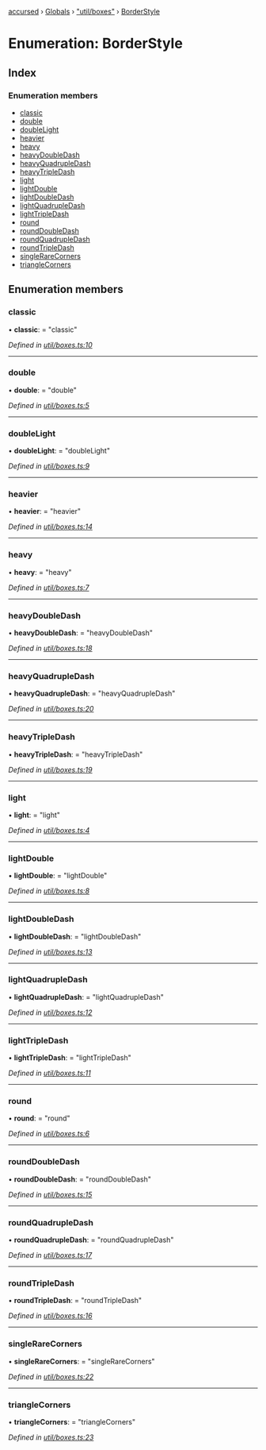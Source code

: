 [accursed](../README.md) › [Globals](../globals.md) › ["util/boxes"](../modules/_util_boxes_.md) › [BorderStyle](_util_boxes_.borderstyle.md)

# Enumeration: BorderStyle

## Index

### Enumeration members

* [classic](_util_boxes_.borderstyle.md#classic)
* [double](_util_boxes_.borderstyle.md#double)
* [doubleLight](_util_boxes_.borderstyle.md#doublelight)
* [heavier](_util_boxes_.borderstyle.md#heavier)
* [heavy](_util_boxes_.borderstyle.md#heavy)
* [heavyDoubleDash](_util_boxes_.borderstyle.md#heavydoubledash)
* [heavyQuadrupleDash](_util_boxes_.borderstyle.md#heavyquadrupledash)
* [heavyTripleDash](_util_boxes_.borderstyle.md#heavytripledash)
* [light](_util_boxes_.borderstyle.md#light)
* [lightDouble](_util_boxes_.borderstyle.md#lightdouble)
* [lightDoubleDash](_util_boxes_.borderstyle.md#lightdoubledash)
* [lightQuadrupleDash](_util_boxes_.borderstyle.md#lightquadrupledash)
* [lightTripleDash](_util_boxes_.borderstyle.md#lighttripledash)
* [round](_util_boxes_.borderstyle.md#round)
* [roundDoubleDash](_util_boxes_.borderstyle.md#rounddoubledash)
* [roundQuadrupleDash](_util_boxes_.borderstyle.md#roundquadrupledash)
* [roundTripleDash](_util_boxes_.borderstyle.md#roundtripledash)
* [singleRareCorners](_util_boxes_.borderstyle.md#singlerarecorners)
* [triangleCorners](_util_boxes_.borderstyle.md#trianglecorners)

## Enumeration members

###  classic

• **classic**: = "classic"

*Defined in [util/boxes.ts:10](https://github.com/cancerberoSgx/accursed/blob/468bf3c/src/util/boxes.ts#L10)*

___

###  double

• **double**: = "double"

*Defined in [util/boxes.ts:5](https://github.com/cancerberoSgx/accursed/blob/468bf3c/src/util/boxes.ts#L5)*

___

###  doubleLight

• **doubleLight**: = "doubleLight"

*Defined in [util/boxes.ts:9](https://github.com/cancerberoSgx/accursed/blob/468bf3c/src/util/boxes.ts#L9)*

___

###  heavier

• **heavier**: = "heavier"

*Defined in [util/boxes.ts:14](https://github.com/cancerberoSgx/accursed/blob/468bf3c/src/util/boxes.ts#L14)*

___

###  heavy

• **heavy**: = "heavy"

*Defined in [util/boxes.ts:7](https://github.com/cancerberoSgx/accursed/blob/468bf3c/src/util/boxes.ts#L7)*

___

###  heavyDoubleDash

• **heavyDoubleDash**: = "heavyDoubleDash"

*Defined in [util/boxes.ts:18](https://github.com/cancerberoSgx/accursed/blob/468bf3c/src/util/boxes.ts#L18)*

___

###  heavyQuadrupleDash

• **heavyQuadrupleDash**: = "heavyQuadrupleDash"

*Defined in [util/boxes.ts:20](https://github.com/cancerberoSgx/accursed/blob/468bf3c/src/util/boxes.ts#L20)*

___

###  heavyTripleDash

• **heavyTripleDash**: = "heavyTripleDash"

*Defined in [util/boxes.ts:19](https://github.com/cancerberoSgx/accursed/blob/468bf3c/src/util/boxes.ts#L19)*

___

###  light

• **light**: = "light"

*Defined in [util/boxes.ts:4](https://github.com/cancerberoSgx/accursed/blob/468bf3c/src/util/boxes.ts#L4)*

___

###  lightDouble

• **lightDouble**: = "lightDouble"

*Defined in [util/boxes.ts:8](https://github.com/cancerberoSgx/accursed/blob/468bf3c/src/util/boxes.ts#L8)*

___

###  lightDoubleDash

• **lightDoubleDash**: = "lightDoubleDash"

*Defined in [util/boxes.ts:13](https://github.com/cancerberoSgx/accursed/blob/468bf3c/src/util/boxes.ts#L13)*

___

###  lightQuadrupleDash

• **lightQuadrupleDash**: = "lightQuadrupleDash"

*Defined in [util/boxes.ts:12](https://github.com/cancerberoSgx/accursed/blob/468bf3c/src/util/boxes.ts#L12)*

___

###  lightTripleDash

• **lightTripleDash**: = "lightTripleDash"

*Defined in [util/boxes.ts:11](https://github.com/cancerberoSgx/accursed/blob/468bf3c/src/util/boxes.ts#L11)*

___

###  round

• **round**: = "round"

*Defined in [util/boxes.ts:6](https://github.com/cancerberoSgx/accursed/blob/468bf3c/src/util/boxes.ts#L6)*

___

###  roundDoubleDash

• **roundDoubleDash**: = "roundDoubleDash"

*Defined in [util/boxes.ts:15](https://github.com/cancerberoSgx/accursed/blob/468bf3c/src/util/boxes.ts#L15)*

___

###  roundQuadrupleDash

• **roundQuadrupleDash**: = "roundQuadrupleDash"

*Defined in [util/boxes.ts:17](https://github.com/cancerberoSgx/accursed/blob/468bf3c/src/util/boxes.ts#L17)*

___

###  roundTripleDash

• **roundTripleDash**: = "roundTripleDash"

*Defined in [util/boxes.ts:16](https://github.com/cancerberoSgx/accursed/blob/468bf3c/src/util/boxes.ts#L16)*

___

###  singleRareCorners

• **singleRareCorners**: = "singleRareCorners"

*Defined in [util/boxes.ts:22](https://github.com/cancerberoSgx/accursed/blob/468bf3c/src/util/boxes.ts#L22)*

___

###  triangleCorners

• **triangleCorners**: = "triangleCorners"

*Defined in [util/boxes.ts:23](https://github.com/cancerberoSgx/accursed/blob/468bf3c/src/util/boxes.ts#L23)*
